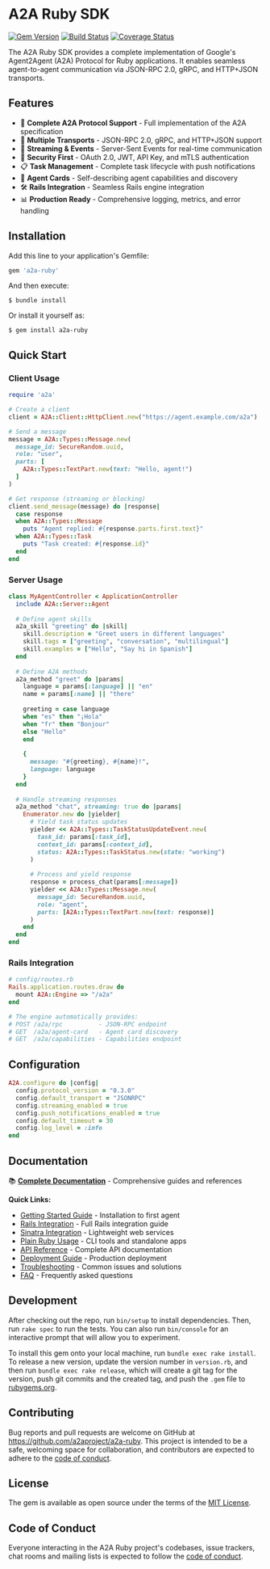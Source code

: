# A2A Ruby SDK

[![Gem Version](https://badge.fury.io/rb/a2a-ruby.svg)](https://badge.fury.io/rb/a2a-ruby)
[![Build Status](https://github.com/a2aproject/a2a-ruby/workflows/CI/badge.svg)](https://github.com/a2aproject/a2a-ruby/actions)
[![Coverage Status](https://coveralls.io/repos/github/a2aproject/a2a-ruby/badge.svg?branch=main)](https://coveralls.io/github/a2aproject/a2a-ruby?branch=main)

The A2A Ruby SDK provides a complete implementation of Google's Agent2Agent (A2A) Protocol for Ruby applications. It enables seamless agent-to-agent communication via JSON-RPC 2.0, gRPC, and HTTP+JSON transports.

## Features

- 🚀 **Complete A2A Protocol Support** - Full implementation of the A2A specification
- 🔄 **Multiple Transports** - JSON-RPC 2.0, gRPC, and HTTP+JSON support
- 📡 **Streaming & Events** - Server-Sent Events for real-time communication
- 🔐 **Security First** - OAuth 2.0, JWT, API Key, and mTLS authentication
- 📋 **Task Management** - Complete task lifecycle with push notifications
- 🎯 **Agent Cards** - Self-describing agent capabilities and discovery
- 🛠 **Rails Integration** - Seamless Rails engine integration
- 📊 **Production Ready** - Comprehensive logging, metrics, and error handling

## Installation

Add this line to your application's Gemfile:

```ruby
gem 'a2a-ruby'
```

And then execute:

    $ bundle install

Or install it yourself as:

    $ gem install a2a-ruby

## Quick Start

### Client Usage

```ruby
require 'a2a'

# Create a client
client = A2A::Client::HttpClient.new("https://agent.example.com/a2a")

# Send a message
message = A2A::Types::Message.new(
  message_id: SecureRandom.uuid,
  role: "user",
  parts: [
    A2A::Types::TextPart.new(text: "Hello, agent!")
  ]
)

# Get response (streaming or blocking)
client.send_message(message) do |response|
  case response
  when A2A::Types::Message
    puts "Agent replied: #{response.parts.first.text}"
  when A2A::Types::Task
    puts "Task created: #{response.id}"
  end
end
```

### Server Usage

```ruby
class MyAgentController < ApplicationController
  include A2A::Server::Agent
  
  # Define agent skills
  a2a_skill "greeting" do |skill|
    skill.description = "Greet users in different languages"
    skill.tags = ["greeting", "conversation", "multilingual"]
    skill.examples = ["Hello", "Say hi in Spanish"]
  end
  
  # Define A2A methods
  a2a_method "greet" do |params|
    language = params[:language] || "en"
    name = params[:name] || "there"
    
    greeting = case language
    when "es" then "¡Hola"
    when "fr" then "Bonjour"
    else "Hello"
    end
    
    {
      message: "#{greeting}, #{name}!",
      language: language
    }
  end
  
  # Handle streaming responses
  a2a_method "chat", streaming: true do |params|
    Enumerator.new do |yielder|
      # Yield task status updates
      yielder << A2A::Types::TaskStatusUpdateEvent.new(
        task_id: params[:task_id],
        context_id: params[:context_id],
        status: A2A::Types::TaskStatus.new(state: "working")
      )
      
      # Process and yield response
      response = process_chat(params[:message])
      yielder << A2A::Types::Message.new(
        message_id: SecureRandom.uuid,
        role: "agent",
        parts: [A2A::Types::TextPart.new(text: response)]
      )
    end
  end
end
```

### Rails Integration

```ruby
# config/routes.rb
Rails.application.routes.draw do
  mount A2A::Engine => "/a2a"
end

# The engine automatically provides:
# POST /a2a/rpc          - JSON-RPC endpoint
# GET  /a2a/agent-card   - Agent card discovery
# GET  /a2a/capabilities - Capabilities endpoint
```

## Configuration

```ruby
A2A.configure do |config|
  config.protocol_version = "0.3.0"
  config.default_transport = "JSONRPC"
  config.streaming_enabled = true
  config.push_notifications_enabled = true
  config.default_timeout = 30
  config.log_level = :info
end
```

## Documentation

📚 **[Complete Documentation](docs/README.md)** - Comprehensive guides and references

**Quick Links:**
- [Getting Started Guide](docs/getting_started.md) - Installation to first agent
- [Rails Integration](docs/rails.md) - Full Rails integration guide  
- [Sinatra Integration](docs/sinatra.md) - Lightweight web services
- [Plain Ruby Usage](docs/plain_ruby.md) - CLI tools and standalone apps
- [API Reference](docs/api_reference.md) - Complete API documentation
- [Deployment Guide](docs/deployment.md) - Production deployment
- [Troubleshooting](docs/troubleshooting.md) - Common issues and solutions
- [FAQ](docs/faq.md) - Frequently asked questions

## Development

After checking out the repo, run `bin/setup` to install dependencies. Then, run `rake spec` to run the tests. You can also run `bin/console` for an interactive prompt that will allow you to experiment.

To install this gem onto your local machine, run `bundle exec rake install`. To release a new version, update the version number in `version.rb`, and then run `bundle exec rake release`, which will create a git tag for the version, push git commits and the created tag, and push the `.gem` file to [rubygems.org](https://rubygems.org).

## Contributing

Bug reports and pull requests are welcome on GitHub at https://github.com/a2aproject/a2a-ruby. This project is intended to be a safe, welcoming space for collaboration, and contributors are expected to adhere to the [code of conduct](https://github.com/a2aproject/a2a-ruby/blob/main/CODE_OF_CONDUCT.md).

## License

The gem is available as open source under the terms of the [MIT License](https://opensource.org/licenses/MIT).

## Code of Conduct

Everyone interacting in the A2A Ruby project's codebases, issue trackers, chat rooms and mailing lists is expected to follow the [code of conduct](https://github.com/a2aproject/a2a-ruby/blob/main/CODE_OF_CONDUCT.md).